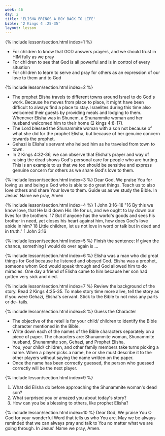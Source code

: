 ```yaml
---
week: 46
day: 2
title: 'ELISHA BRINGS A BOY BACK TO LIFE'
bible: '2 Kings 4 :25-35'
layout: lesson
---
```



{% include lesson/section.html index=1 %}
- For children to know that GOD answers prayers, and we should trust in HIM fully as we pray
- For children to see that God is all powerful and is in control of every situation
- For children to learn to serve and pray for others as an expression of our love to them and to God


{% include lesson/section.html index=2 %}
- The prophet Elisha travels to different towns around Israel to do God's work. Because he moves from place to place, it might have been difficult to always find a place to stay. Israelites during this time also welcomed their guests by providing meals and lodging to them. Whenever Elisha was in Shunem, a Shunammite woman and her husband welcomed him to their home (2 kings 4:8-17).
- The Lord blessed the Shunammite woman with a son not because of what she did for the prophet Elisha, but because of her genuine concern towards the prophet.
- Gehazi is Elisha's servant who helped him as he traveled from town to town.
- In 2 Kings 4:32-36, we can observe that Elisha's prayer and way of raising the dead shows God's personal care for people who are hurting. This is an example to us that we too should be sensitive and express genuine concern for others as we share God's love to them.


{% include lesson/section.html index=3 %}
 Dear God, We praise You for loving us and being a God who is able to do great things. Teach us to also love others and share Your love to them. Guide us as we study the Bible. In Jesus' Name we pray, Amen


{% include lesson/section.html index=4 %}
1 John 3:16-18 "16 By this we know love, that He laid down His life for us, and we ought to lay down our lives for the brothers. 17 But if anyone has the world's goods and sees his brother in need, yet closes his heart against him, how does God's love abide in him? 18 Little children, let us not love in word or talk but in deed and in truth." 1 John 3:16


{% include lesson/section.html index=5 %}
Finish the sentence: If given the chance, something I would do over again is ...


{% include lesson/section.html index=6 %}
 Elisha was a man who did great things for God because he listened and obeyed God. Elisha was a prophet, someone whom God would speak through and God allowed him to do miracles. One day a friend of Elisha came to him because her son had gotten very sick and died.


{% include lesson/section.html index=7 %}
Review the background of the story. Read 2 Kings 4:25-35. To make story time more alive, tell the story as if you were Gehazi, Elisha's servant. Stick to the Bible to not miss any parts or de- tails.



{% include lesson/section.html index=8 %}
Guess the Character
- The objective of the retell is for your child/ children to identify the Bible character mentioned in the Bible.
- Write down each of the names of the Bible characters separately on a piece of paper. The characters are: Shunammite woman, Shunammite husband, Shunammite son, Gehazi, and Prophet Elisha.
- You, your child/ children, and other family members take turns picking a name. When a player picks a name, he or she must describe it to the other players without saying the name written on the paper.
- Once the name has been correctly guessed, the person who guessed correctly will be the next player.


{% include lesson/section.html index=9 %}
1. What did Elisha do before approaching the Shunammite woman's dead son?
2. What surprised you or amazed you about today's story?
3. How can you be a blessing to others, like prophet Elisha?


{% include lesson/section.html index=10 %}
Dear God, We praise You O God for your wonderful Word that tells us who You are. May we be always reminded that we can always pray and talk to You no matter what we are going through. In Jesus' Name we pray, Amen.



